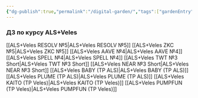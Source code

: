 ```yaml
---
{"dg-publish":true,"permalink":"/digital-garden/","tags":["gardenEntry"]}
---
```


### ДЗ по курсу ALS+Veles

[[ALS+Veles RESOLV №5\|ALS+Veles RESOLV №5]]
[[ALS+Veles ZKC №5\|ALS+Veles ZKC №5]]
[[ALS+Veles AAVE №4\|ALS+Veles AAVE №4]]
[[ALS+Veles SPELL №4\|ALS+Veles SPELL №4]]
[[ALS+Veles TWT №3 Short\|ALS+Veles TWT №3 Short]]
[[ALS+Veles NEAR №3 Short\|ALS+Veles NEAR №3 Short]]
[[ALS+Veles BABY (TP ALS)\|ALS+Veles BABY (TP ALS)]]
[[ALS+Veles PLUME (TP ALS)\|ALS+Veles PLUME (TP ALS)]]
[[ALS+Veles KAITO (TP Veles)\|ALS+Veles KAITO (TP Veles)]]
[[ALS+Veles PUMPFUN (TP Veles)\|ALS+Veles PUMPFUN (TP Veles)]]